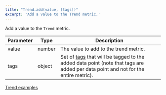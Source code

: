 ```yaml
---
title: "Trend.add(value, [tags])"
excerpt: 'Add a value to the Trend metric.'
---
```


Add a value to the `Trend` metric.

| Parameter | Type     | Description                                                                                                                                                                                                                                                                |
| --------- | -------- | -------------------------------------------------------------------------------------------------------------------------------------------------------------------------------------------------------------------------------------------------------------------------- |
| value     | number   | The value to add to the trend metric.                                                                                                                                                                                                                                      |
| tags      | object   | Set of [tags](/using-k6/tags-and-groups) that will be tagged to the added data point (note that tags are added per data point and not for the entire metric).                                                                                                         |


[Trend examples](/javascript-api/v0-31/k6-metrics/trend#examples)